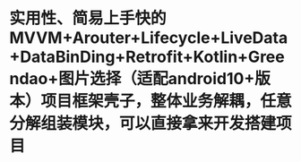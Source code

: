 # 实用性、简易上手快的MVVM+Arouter+Lifecycle+LiveData+DataBinDing+Retrofit+Kotlin+Greendao+图片选择（适配android10+版本）项目框架壳子，整体业务解耦，任意分解组装模块，可以直接拿来开发搭建项目
